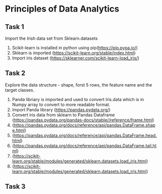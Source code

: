 # Principles of Data Analytics

## Task 1

Import the Irish data set from Sklearn.datasets
1. Scikit-learn is installed in python using pip(https://pip.pypa.io/)
2. Sklearn is imported (https://scikit-learn.org/stable/index.html)
3. Import iris dataset (https://sklearner.com/scikit-learn-load_iris/)

## Task 2

Explore the data structure - shape, forst 5 rows, the feature name and the target classes.
1. Panda libriary is imported and used to convert Iris.data  which is in Numpy array to convert to more readable format.
2. Import Panda library (https://pandas.pydata.org/)
3. Convert iris data from sklearn to Pandas Dataframe (https://pandas.pydata.org/pandas-docs/stable//reference/frame.html)
4. (https://pandas.pydata.org/docs/reference/api/pandas.DataFrame.shape.html)
5. (https://pandas.pydata.org/docs/reference/api/pandas.DataFrame.head.html)
6. (https://pandas.pydata.org/docs/reference/api/pandas.DataFrame.tail.html)
7. (https://scikit-learn.org/stable/modules/generated/sklearn.datasets.load_iris.html)
8. (https://scikit-learn.org/stable/modules/generated/sklearn.datasets.load_iris.html)

## Task 3